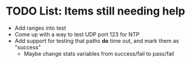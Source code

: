 
# TODO List: Items still needing help

- Add ranges into test
- Come up with a way to test UDP port 123 for NTP
- Add support for testing that paths **do** time out, and mark them as "success"
   - Maybe change stats variables from success/fail to pass/fail


